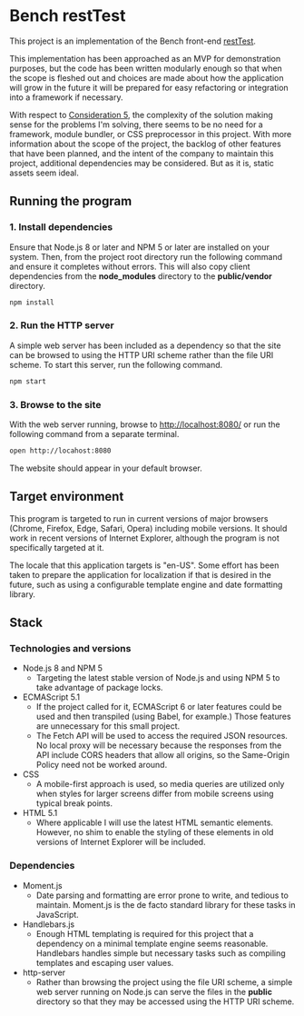 # Bench restTest

This project is an implementation of the Bench front-end [restTest](http://resttest.bench.co/front-end).

This implementation has been approached as an MVP for demonstration purposes, but the code has been written modularly
enough so that when the scope is fleshed out and choices are made about how the application will grow in the future it
will be prepared for easy refactoring or integration into a framework if necessary.

With respect to [Consideration 5](http://resttest.bench.co/front-end#additional), the complexity of the solution making 
sense for the problems I'm solving, there seems to be no need for a framework, module bundler, or CSS preprocessor in 
this project. With more information about the scope of the project, the backlog of other features that have been 
planned, and the intent of the company to maintain this project, additional dependencies may be considered. But as it 
is, static assets seem ideal.

## Running the program

### 1. Install dependencies

Ensure that Node.js 8 or later and NPM 5 or later are installed on your system. Then, from the project root directory
run the following command and ensure it completes without errors. This will also copy client dependencies from the
**node_modules** directory to the **public/vendor** directory.

```bash
npm install
```

### 2. Run the HTTP server

A simple web server has been included as a dependency so that the site can be browsed to using the HTTP URI scheme 
rather than the file URI scheme. To start this server, run the following command.

```bash
npm start
```

### 3. Browse to the site

With the web server running, browse to <http://localhost:8080/> or run the following command from a separate terminal.

```bash
open http://locahost:8080
```

The website should appear in your default browser.

## Target environment

This program is targeted to run in current versions of major browsers (Chrome, Firefox, Edge, Safari, Opera) including
mobile versions. It should work in recent versions of Internet Explorer, although the program is not specifically 
targeted at it.

The locale that this application targets is "en-US". Some effort has been taken to prepare the application for 
localization if that is desired in the future, such as using a configurable template engine and date formatting library.

## Stack

### Technologies and versions

- Node.js 8 and NPM 5
    - Targeting the latest stable version of Node.js and using NPM 5 to take advantage of package locks.
- ECMAScript 5.1 
    - If the project called for it, ECMAScript 6 or later features could be used and then transpiled (using Babel, for 
      example.) Those features are unnecessary for this small project.
    - The Fetch API will be used to access the required JSON resources. No local proxy will be necessary because the 
      responses from the API include CORS headers that allow all origins, so the Same-Origin Policy need not be worked 
      around.
- CSS
    - A mobile-first approach is used, so media queries are utilized only when styles for larger screens differ from
      mobile screens using typical break points.
- HTML 5.1
    - Where applicable I will use the latest HTML semantic elements. However, no shim to enable the styling of these 
      elements in old versions of Internet Explorer will be included.

### Dependencies

- Moment.js
    - Date parsing and formatting are error prone to write, and tedious to maintain. Moment.js is the de facto standard
      library for these tasks in JavaScript.
- Handlebars.js
    - Enough HTML templating is required for this project that a dependency on a minimal template engine seems 
      reasonable. Handlebars handles simple but necessary tasks such as compiling templates and escaping user values.
- http-server
    - Rather than browsing the project using the file URI scheme, a simple web server running on Node.js can serve the
      files in the **public** directory so that they may be accessed using the HTTP URI scheme.
